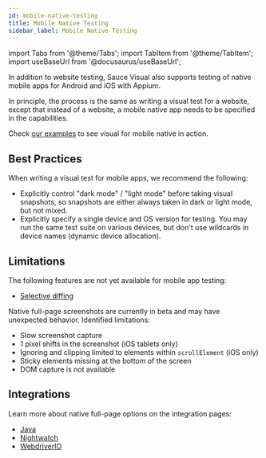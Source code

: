 ```yaml
---
id: mobile-native-testing
title: Mobile Native Testing
sidebar_label: Mobile Native Testing
---
```


import Tabs from '@theme/Tabs';
import TabItem from '@theme/TabItem';
import useBaseUrl from '@docusaurus/useBaseUrl';

In addition to website testing, Sauce Visual also supports testing of native mobile apps for Android and iOS with Appium.

In principle, the process is the same as writing a visual test for a website, except that instead of a website, a mobile native app needs to be specified in the capabilities.

Check [our examples](https://github.com/saucelabs/visual-examples/) to see visual for mobile native in action.


## Best Practices

When writing a visual test for mobile apps, we recommend the following:
- Explicitly control "dark mode" / "light mode" before taking visual snapshots, so snapshots are either always taken in dark or light mode, but not mixed.
- Explicitly specify a single device and OS version for testing. You may run the same test suite on various devices, but don't use wildcards in device names (dynamic device allocation).


## Limitations

The following features are not yet available for mobile app testing:
- [Selective diffing](./selective-diffing.md)

Native full-page screenshots are currently in beta and may have unexpected behavior.
Identified limitations:
- Slow screenshot capture
- 1 pixel shifts in the screenshot (iOS tablets only)
- Ignoring and clipping limited to elements within `scrollElement` (iOS only)
- Sticky elements missing at the bottom of the screen
- DOM capture is not available


## Integrations

Learn more about native full-page options on the integration pages:
<ul>
  <li><a href="/visual-testing/integrations/java/#full-page-screenshots">Java</a></li>
  <li><a href="/visual-testing/integrations/nightwatch/#full-page-screenshots">Nightwatch</a></li>
  <li><a href="/visual-testing/integrations/webdriverio/#full-page-screenshots">WebdriverIO</a></li>
</ul>
